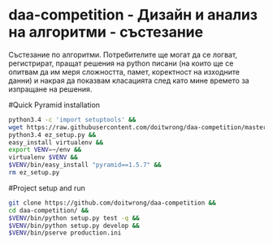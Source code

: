 # daa-competition - Дизайн и анализ на алгоритми - състезание

Състезание по алгоритми.
Потребителите ще могат да се логват, регистрират, пращат решения
на python писани (на които ще се опитвам да им меря сложността, памет,
коректност на изходните данни) и накрая да показвам класацията след като
мине времето за изпращане на решения.

#Quick Pyramid installation

```bash
python3.4 -c 'import setuptools' &&
wget https://raw.githubusercontent.com/doitwrong/daa-competition/master/requirements/ez_setup.py &&
python3.4 ez_setup.py &&
easy_install virtualenv &&
export VENV=~/env &&
virtualenv $VENV &&
$VENV/bin/easy_install "pyramid==1.5.7" &&
rm ez_setup.py

```

#Project setup and run

```bash
git clone https://github.com/doitwrong/daa-competition &&
cd daa-competition/ &&
$VENV/bin/python setup.py test -q &&
$VENV/bin/python setup.py develop &&
$VENV/bin/pserve production.ini

```
